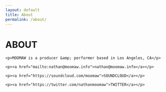 ```yaml
---
layout: default
title: About
permalink: /about/
---
```



<h1>ABOUT</h1>

<main class="about">

	<p>MOOMAW is a producer &amp; performer based in Los Angeles, CA</p>

	<p><a href="mailto:nathan@moomaw.info">nathan@moomaw.info</a></p>

	<p><a href="https://soundcloud.com/moomaw">SOUNDCLOUD</a></p>

	<p><a href="https://twitter.com/nathanmoomaw">TWITTER</a></p>

</main>

